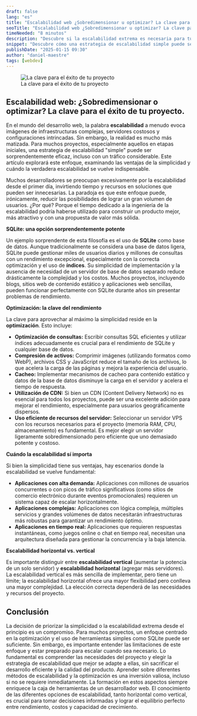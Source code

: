 ```yaml
---
draft: false
lang: "es"
title: "Escalabilidad web ¿Sobredimensionar u optimizar? La clave para el éxito de tu proyecto."
seoTitle: "Escalabilidad web ¿Sobredimensionar u optimizar? La clave para el éxito de tu proyecto."
timeNeeded: "8 minutos"
description: "Descubre si la escalabilidad extrema es necesaria para tu proyecto web. Analizamos las ventajas de la simplicidad, el uso de SQLite y la optimización de recursos, mostrando casos reales de éxito.  Aprende a equilibrar rendimiento y escalabilidad para un desarrollo eficiente."
snippet: "Descubre cómo una estrategia de escalabilidad simple puede ser sorprendentemente eficaz para proyectos web, incluso con miles de usuarios diarios. Analizaremos las ventajas de la simplicidad en el diseño, el uso de SQLite, y la optimización de recursos, desmitificando la necesidad de soluciones de escalabilidad complejas desde el inicio.  Aprenderás cuándo la escalabilidad es crucial y cómo abordar la optimización sin sacrificar el rendimiento."
publishDate: "2025-01-15 09:30"
author: "daniel-maestre"
tags: [webdev]
---
```


<figure>
<img class="mx-auto" src="/blogImages/escalabilidad-a-veces-no-es-necesario.webp" title="La clave para el éxito de tu proyecto" alt="La clave para el éxito de tu proyecto" loading="lazy"/>
<figcaption class="text-center">La clave para el éxito de tu proyecto<figcaption>
</figure>

## Escalabilidad web: ¿Sobredimensionar o optimizar? La clave para el éxito de tu proyecto.

En el mundo del desarrollo web, la palabra **escalabilidad** a menudo evoca imágenes de infraestructuras complejas, servidores costosos y configuraciones intrincadas.  Sin embargo, la realidad es mucho más matizada.  Para muchos proyectos, especialmente aquellos en etapas iniciales, una estrategia de escalabilidad "simple" puede ser sorprendentemente eficaz, incluso con un tráfico considerable.  Este artículo explorará este enfoque, examinando las ventajas de la simplicidad y cuándo la verdadera escalabilidad se vuelve indispensable.

Muchos desarrolladores se preocupan excesivamente por la escalabilidad desde el primer día, invirtiendo tiempo y recursos en soluciones que pueden ser innecesarias.  La paradoja es que este enfoque puede, irónicamente, reducir las posibilidades de lograr un gran volumen de usuarios.  ¿Por qué?  Porque el tiempo dedicado a la ingeniería de la escalabilidad podría haberse utilizado para construir un producto mejor, más atractivo y con una propuesta de valor más sólida.

**SQLite: una opción sorprendentemente potente**

Un ejemplo sorprendente de esta filosofía es el uso de **SQLite** como base de datos.  Aunque tradicionalmente se considera una base de datos ligera, SQLite puede gestionar miles de usuarios diarios y millones de consultas con un rendimiento excepcional, especialmente con la correcta optimización y el uso de **índices**.  Su simplicidad de implementación y la ausencia de necesidad de un servidor de base de datos separado reduce drásticamente la complejidad y los costos.  Muchos proyectos, incluyendo blogs, sitios web de contenido estático y aplicaciones web sencillas, pueden funcionar perfectamente con SQLite durante años sin presentar problemas de rendimiento.

**Optimización: la clave del rendimiento**

La clave para aprovechar al máximo la simplicidad reside en la **optimización**.  Esto incluye:

* **Optimización de consultas:** Escribir consultas SQL eficientes y utilizar índices adecuadamente es crucial para el rendimiento de SQLite y cualquier base de datos.
* **Compresión de activos:** Comprimir imágenes (utilizando formatos como WebP), archivos CSS y JavaScript reduce el tamaño de los archivos, lo que acelera la carga de las páginas y mejora la experiencia del usuario.
* **Cacheo:** Implementar mecanismos de cacheo para contenido estático y datos de la base de datos disminuye la carga en el servidor y acelera el tiempo de respuesta.
* **Utilización de CDN:** Si bien un CDN (Content Delivery Network) no es esencial para todos los proyectos, puede ser una excelente adición para mejorar el rendimiento, especialmente para usuarios geográficamente dispersos.
* **Uso eficiente de recursos del servidor:**  Seleccionar un servidor VPS con los recursos necesarios para el proyecto (memoria RAM, CPU, almacenamiento) es fundamental.  Es mejor elegir un servidor ligeramente sobredimensionado pero eficiente que uno demasiado potente y costoso.


**Cuándo la escalabilidad sí importa**

Si bien la simplicidad tiene sus ventajas, hay escenarios donde la escalabilidad se vuelve fundamental:

* **Aplicaciones con alta demanda:**  Aplicaciones con millones de usuarios concurrentes o con picos de tráfico significativos (como sitios de comercio electrónico durante eventos promocionales) requieren un sistema capaz de escalar horizontalmente.
* **Aplicaciones complejas:**  Aplicaciones con lógica compleja, múltiples servicios y grandes volúmenes de datos necesitarán infraestructuras más robustas para garantizar un rendimiento óptimo.
* **Aplicaciones en tiempo real:**  Aplicaciones que requieren respuestas instantáneas, como juegos online o chat en tiempo real, necesitan una arquitectura diseñada para gestionar la concurrencia y la baja latencia.

**Escalabilidad horizontal vs. vertical**

Es importante distinguir entre **escalabilidad vertical** (aumentar la potencia de un solo servidor) y **escalabilidad horizontal** (agregar más servidores).  La escalabilidad vertical es más sencilla de implementar, pero tiene un límite; la escalabilidad horizontal ofrece una mayor flexibilidad pero conlleva una mayor complejidad.  La elección correcta dependerá de las necesidades y recursos del proyecto.

## Conclusión

La decisión de priorizar la simplicidad o la escalabilidad extrema desde el principio es un compromiso.  Para muchos proyectos, un enfoque centrado en la optimización y el uso de herramientas simples como SQLite puede ser suficiente.  Sin embargo, es importante entender las limitaciones de este enfoque y estar preparado para escalar cuando sea necesario.  Lo fundamental es comprender las necesidades del proyecto y elegir la estrategia de escalabilidad que mejor se adapte a ellas, sin sacrificar el desarrollo eficiente y la calidad del producto.  Aprender sobre diferentes métodos de escalabilidad y la optimización es una inversión valiosa, incluso si no se requiere inmediatamente.  La formación en estos aspectos siempre enriquece la caja de herramientas de un desarrollador web. El conocimiento de las diferentes opciones de escalabilidad, tanto horizontal como vertical, es crucial para tomar decisiones informadas y lograr el equilibrio perfecto entre rendimiento, costos y capacidad de crecimiento.
